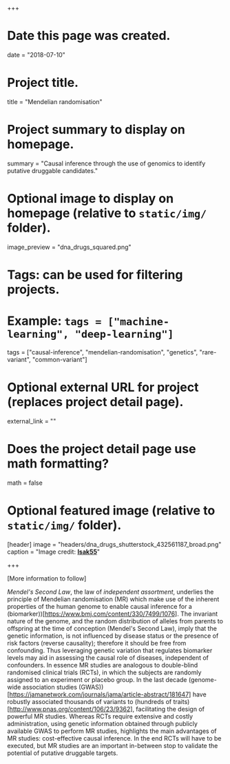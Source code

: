+++
# Date this page was created.
date = "2018-07-10"

# Project title.
title = "Mendelian randomisation"

# Project summary to display on homepage.
summary = "Causal inference through the use of genomics to identify putative druggable candidates."

# Optional image to display on homepage (relative to `static/img/` folder).
image_preview = "dna_drugs_squared.png"

# Tags: can be used for filtering projects.
# Example: `tags = ["machine-learning", "deep-learning"]`
tags = ["causal-inference", "mendelian-randomisation", "genetics", "rare-variant", "common-variant"]

# Optional external URL for project (replaces project detail page).
external_link = ""

# Does the project detail page use math formatting?
math = false

# Optional featured image (relative to `static/img/` folder).
[header]
image = "headers/dna_drugs_shutterstock_432561187_broad.png"
caption = "Image credit: [**Isak55**](https://www.shutterstock.com/g/isak55)"

+++

[More information to follow]

*Mendel's Second Law*, the law of _independent assortment_, underlies the principle of Mendelian randomisation (MR) which make use of the inherent properties of the human genome to enable causal inference for a (biomarker))[https://www.bmj.com/content/330/7499/1076]. The invariant nature of the genome, and the random distribution of alleles from parents to offspring at the time of conception (Mendel's Second Law), imply that the genetic information, is not influenced by disease status or the presence of risk factors (reverse causality); therefore it should be free from confounding. Thus leveraging genetic variation that regulates biomarker levels may aid in assessing the causal role of diseases, independent of confounders. In essence MR studies are analogous to double-blind randomised clinical trials (RCTs), in which the subjects are randomly assigned to an experiment or placebo group. In the last decade (genome-wide association studies (GWAS))[https://jamanetwork.com/journals/jama/article-abstract/181647] have robustly associated thousands of variants to (hundreds of traits)[http://www.pnas.org/content/106/23/9362], facilitating the design of powerful MR studies. Whereas RCTs require extensive and costly administration, using genetic information obtained through publicly available GWAS to perform MR studies, highlights the main advantages of MR studies: cost-effective causal inference. In the end RCTs will have to be executed, but MR studies are an important in-between stop to validate the potential of putative druggable targets.

